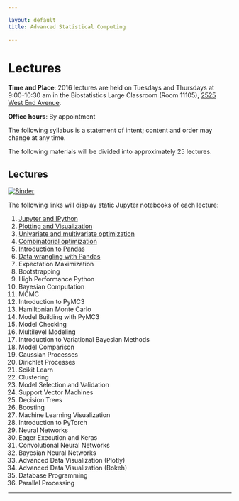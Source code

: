 ```yaml
---

layout: default
title: Advanced Statistical Computing

---
```


# Lectures

**Time and Place**: 2016 lectures are held on Tuesdays and Thursdays at 9:00-10:30 am in the Biostatistics Large Classroom (Room 11105), [2525 West End Avenue](http://bit.ly/17y9ZxH).

**Office hours**: By appointment

The following syllabus is a statement of intent; content and order may change at any time.

The following materials will be divided into approximately 25 lectures.

## Lectures

[![Binder](https://mybinder.org/badge.svg)](https://mybinder.org/v2/gh/fonnesbeck/bios8366/master)

The following links will display static Jupyter notebooks of each lecture:

1. [Jupyter and IPython](https://github.com/fonnesbeck/Bios8366/blob/master/notebooks/Section0_1-IPython_and_Jupyter.ipynb)
2. [Plotting and Visualization](https://github.com/fonnesbeck/Bios8366/blob/master/notebooks/Section0_2-Plotting-and-Visualization.ipynb)
3. [Univariate and multivariate optimization](https://github.com/fonnesbeck/Bios8366/blob/master/notebooks/Section1_1-Univariate-and-Multivariate-Optimization.ipynb)
4. [Combinatorial optimization](https://github.com/fonnesbeck/Bios8366/blob/master/notebooks/Section1_2-Combinatorial-Optimization.ipynb)
5. [Introduction to Pandas](https://github.com/fonnesbeck/Bios8366/blob/master/notebooks/Section2_1-Introduction-to-Pandas.ipynb)
6. [Data wrangling with Pandas](https://github.com/fonnesbeck/Bios8366/blob/master/notebooks/Section2_2-Data-Wrangling-with-Pandas.ipynb)
7. Expectation Maximization
8. Bootstrapping
9. High Performance Python
10. Bayesian Computation
11. MCMC
12. Introduction to PyMC3
13. Hamiltonian Monte Carlo
14. Model Building with PyMC3
15. Model Checking
16. Multilevel Modeling
17. Introduction to Variational Bayesian Methods
18. Model Comparison
19. Gaussian Processes
20. Dirichlet Processes
21. Scikit Learn
22. Clustering
23. Model Selection and Validation
24. Support Vector Machines
25. Decision Trees
26. Boosting
27. Machine Learning Visualization
28. Introduction to PyTorch
29. Neural Networks
30. Eager Execution and Keras
31. Convolutional Neural Networks
32. Bayesian Neural Networks
33. Advanced Data Visualization (Plotly)
34. Advanced Data Visualization (Bokeh)
35. Database Programming
36. Parallel Processing

<!-- 37. [Expectation maximization](https://github.com/fonnesbeck/Bios8366/blob/master/notebooks/Section3_1-Expectation-Maximization.ipynb)
38. [Bootstrapping](https://github.com/fonnesbeck/Bios8366/blob/master/notebooks/Section3_2-Bootstrapping.ipynb)
39. [Performance Python](https://github.com/fonnesbeck/Bios8366/blob/master/notebooks/Section3_3-High-Performance-Python.ipynb)
40. [Bayesian computation](https://github.com/fonnesbeck/Bios8366/blob/master/notebooks/Section4_1-Bayesian-Computation.ipynb)
41. [Markov chain Monte Carlo](https://github.com/fonnesbeck/Bios8366/blob/master/notebooks/Section4_2-MCMC.ipynb)
42. [PyMC3](https://github.com/fonnesbeck/Bios8366/blob/master/notebooks/Section4_3-Introduction-to-PyMC3.ipynb)
43. [Theano and Hamiltonian Monte Carlo](https://github.com/fonnesbeck/Bios8366/blob/master/notebooks/Section4_4-Hamiltonian-Monte-Carlo.ipynb)
44. [Model building with PyMC3](https://github.com/fonnesbeck/Bios8366/blob/master/notebooks/Section4_5-Model-Building-with-PyMC3.ipynb)
45. [Model checking](https://github.com/fonnesbeck/Bios8366/blob/master/notebooks/Section4_6-Model-Checking.ipynb)
46. [Variational inference](https://github.com/fonnesbeck/Bios8366/blob/master/notebooks/Section4_7-Introduction-to-Variational-Bayesian-Methods.ipynb)
47. [Multilevel modeling](https://github.com/fonnesbeck/Bios8366/blob/master/notebooks/Section4_8-Multilevel-Modeling.ipynb)
48. [Model comparison](https://github.com/fonnesbeck/Bios8366/blob/master/notebooks/Section4_8-Multilevel-Modeling.ipynb)
49. [Gaussian processes](https://github.com/fonnesbeck/Bios8366/blob/master/notebooks/Section5_1-Gaussian-Processes.ipynb)
50. [Dirichlet processes](https://github.com/fonnesbeck/Bios8366/blob/master/notebooks/Section5_2-Dirichlet-Processes.ipynb)
51. [Scikit-Learn](https://github.com/fonnesbeck/Bios8366/blob/master/notebooks/Section6_1-Scikit-Learn.ipynb)
52. [Clustering](https://github.com/fonnesbeck/Bios8366/blob/master/notebooks/Section6_2-Clustering.ipynb)
53. [Model selection and validation](https://github.com/fonnesbeck/Bios8366/blob/master/notebooks/Section6_3-Model-Selection-and-Validation.ipynb)
54. [Support vector machines](https://github.com/fonnesbeck/Bios8366/blob/master/notebooks/Section6_4-Support-Vector-Machines.ipynb)
55. [Decision trees](https://github.com/fonnesbeck/Bios8366/blob/master/notebooks/Section6_5-Decision-Trees.ipynb)
56. [Boosting](https://github.com/fonnesbeck/Bios8366/blob/master/notebooks/Section6_6-Boosting.ipynb)
57. [Neural Networks](https://github.com/fonnesbeck/Bios8366/blob/master/notebooks/Section6_7-Neural-Networks.ipynb) -->

---

